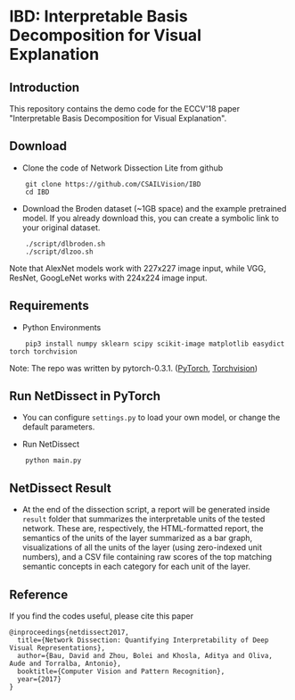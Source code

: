 # IBD: Interpretable Basis Decomposition for Visual Explanation

## Introduction
This repository contains the demo code for the ECCV'18 paper "Interpretable Basis Decomposition for Visual Explanation".

## Download
* Clone the code of Network Dissection Lite from github
```
    git clone https://github.com/CSAILVision/IBD
    cd IBD
```
* Download the Broden dataset (~1GB space) and the example pretrained model. If you already download this, you can create a symbolic link to your original dataset.
```
    ./script/dlbroden.sh
    ./script/dlzoo.sh
```

Note that AlexNet models work with 227x227 image input, while VGG, ResNet, GoogLeNet works with 224x224 image input.

## Requirements

* Python Environments

```
    pip3 install numpy sklearn scipy scikit-image matplotlib easydict torch torchvision
```

Note: The repo was written by pytorch-0.3.1. ([PyTorch](http://pytorch.org/), [Torchvision](https://github.com/pytorch/vision)) 

## Run NetDissect in PyTorch

* You can configure `settings.py` to load your own model, or change the default parameters.

* Run NetDissect 

```
    python main.py
```


## NetDissect Result

* At the end of the dissection script, a report will be generated inside `result` folder that summarizes the interpretable units of the tested network. These are, respectively, the HTML-formatted report, the semantics of the units of the layer summarized as a bar graph, visualizations of all the units of the layer (using zero-indexed unit numbers), and a CSV file containing raw scores of the top matching semantic concepts in each category for each unit of the layer.


## Reference
If you find the codes useful, please cite this paper
```
@inproceedings{netdissect2017,
  title={Network Dissection: Quantifying Interpretability of Deep Visual Representations},
  author={Bau, David and Zhou, Bolei and Khosla, Aditya and Oliva, Aude and Torralba, Antonio},
  booktitle={Computer Vision and Pattern Recognition},
  year={2017}
}
```

